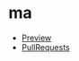 # ma
<ul>
  <li><a href ="https://github.com/ded-git/ma/tree/gh-pages">Preview</li>
  <li><a href="https://github.com/ded-git/ma/pulls">PullRequests</li>
</ul>
